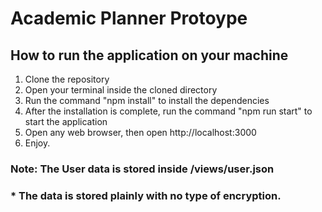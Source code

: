 # Academic Planner Protoype

## How to run the application on your machine
1. Clone the repository
2. Open your terminal inside the cloned directory
3. Run the command "npm install" to install the dependencies
4. After the installation is complete, run the command "npm run start" to start the application
5. Open any web browser, then open http://localhost:3000
6. Enjoy.

### Note: The User data is stored inside /views/user.json
### * The data is stored plainly with no type of encryption.
